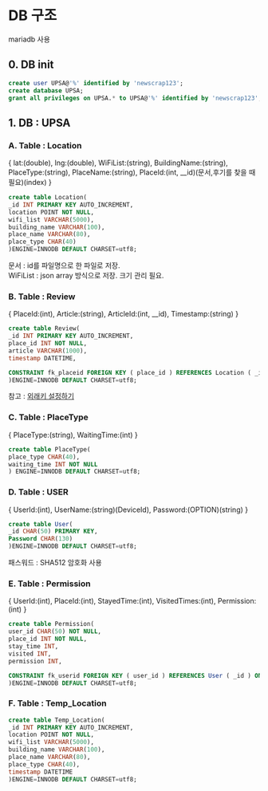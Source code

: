 # DB 구조
mariadb 사용
## 0. DB init
```sql
create user UPSA@'%' identified by 'newscrap123';
create database UPSA;
grant all privileges on UPSA.* to UPSA@'%' identified by 'newscrap123';
```
## 1. DB : UPSA
### A. Table : Location
{ lat:(double), lng:(double), WiFiList:(string), BuildingName:(string), PlaceType:(string), PlaceName:(string), PlaceId:(int, \_\_id)(문서,후기를 찾을 때 필요)(index) }
```sql
create table Location(
_id INT PRIMARY KEY AUTO_INCREMENT,
location POINT NOT NULL,
wifi_list VARCHAR(5000),
building_name VARCHAR(100),
place_name VARCHAR(80),
place_type CHAR(40)
)ENGINE=INNODB DEFAULT CHARSET=utf8; 
```

문서 : id를 파일명으로 한 파일로 저장.  
WiFiList : json array 방식으로 저장. 크기 관리 필요.

### B. Table : Review
{ PlaceId:(int), Article:(string), ArticleId:(int, \_\_id), Timestamp:(string) }  
```sql
create table Review(
_id INT PRIMARY KEY AUTO_INCREMENT,
place_id INT NOT NULL,
article VARCHAR(1000),
timestamp DATETIME,

CONSTRAINT fk_placeid FOREIGN KEY ( place_id ) REFERENCES Location ( _id ) ON DELETE CASCADE ON UPDATE CASCADE
)ENGINE=INNODB DEFAULT CHARSET=utf8;
```
참고 : [외래키 설정하기](http://kb.globalsoft.co.kr/web/web_view.php?notice_no=315)
  
### C. Table : PlaceType
{ PlaceType:(string), WaitingTime:(int) }
```sql
create table PlaceType(
place_type CHAR(40),
waiting_time INT NOT NULL
) ENGINE=INNODB DEFAULT CHARSET=utf8; 
```

### D. Table : USER
{ UserId:(int), UserName:(string)(DeviceId), Password:(OPTION)(string) }
```sql
create table User(
_id CHAR(50) PRIMARY KEY,
Password CHAR(130)
)ENGINE=INNODB DEFAULT CHARSET=utf8; 
```
패스워드 : SHA512 암호화 사용

### E. Table : Permission
{ UserId:(int), PlaceId:(int), StayedTime:(int), VisitedTimes:(int), Permission:(int) }
```sql
create table Permission(
user_id CHAR(50) NOT NULL,
place_id INT NOT NULL,
stay_time INT,
visited INT,
permission INT,

CONSTRAINT fk_userid FOREIGN KEY ( user_id ) REFERENCES User ( _id ) ON DELETE CASCADE ON UPDATE CASCADE
)ENGINE=INNODB DEFAULT CHARSET=utf8;
```

### F. Table : Temp_Location
```sql
create table Temp_Location(
_id INT PRIMARY KEY AUTO_INCREMENT,
location POINT NOT NULL,
wifi_list VARCHAR(5000),
building_name VARCHAR(100),
place_name VARCHAR(80),
place_type CHAR(40),
timestamp DATETIME
)ENGINE=INNODB DEFAULT CHARSET=utf8; 
```
